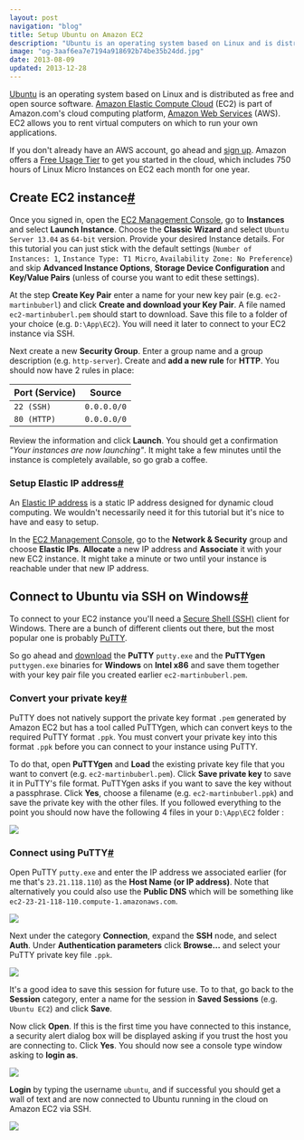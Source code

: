 ```yaml
---
layout: post
navigation: "blog"
title: Setup Ubuntu on Amazon EC2
description: "Ubuntu is an operating system based on Linux and is distributed as free and open source software. Amazon Elastic Compute Cloud (EC2) is part of Amazon.com's cloud computing platform, Amazon Web Services (AWS)."
image: "og-3aaf6ea7e7194a918692b74be35b24dd.jpg"
date: 2013-08-09
updated: 2013-12-28
---
```


<a target="_blank" href="http://www.ubuntu.com/">Ubuntu</a> is an operating system based on Linux and is distributed as free and open source software. <a target="_blank" href="http://aws.amazon.com/ec2/">Amazon Elastic Compute Cloud</a> (EC2) is part of Amazon.com's cloud computing platform, <a target="_blank" href="http://aws.amazon.com/">Amazon Web Services</a> (AWS). EC2 allows you to rent virtual computers on which to run your own applications.

If you don't already have an AWS account, go ahead and <a target="_blank" href="https://portal.aws.amazon.com/gp/aws/developer/registration/index.html">sign up</a>. Amazon offers a <a target="_blank" href="http://aws.amazon.com/free/">Free Usage Tier</a> to get you started in the cloud, which includes 750 hours of Linux Micro Instances on EC2 each month for one year.

<h2 id="create-ec2-instance" class="has-permalink">Create EC2 instance<a class="permalink" title="Permalink" href="#create-ec2-instance">#</a></h2>

Once you signed in, open the <a target="_blank" href="https://console.aws.amazon.com/ec2">EC2 Management Console</a>, go to **Instances** and select **Launch Instance**. Choose the **Classic Wizard** and select `Ubuntu Server 13.04` as `64-bit` version. Provide your desired Instance details. For this tutorial you can just stick with the default settings (`Number of Instances: 1`, `Instance Type: T1 Micro`, `Availability Zone: No Preference`) and skip **Advanced Instance Options**, **Storage Device Configuration** and **Key/Value Pairs** (unless of course you want to edit these settings).

At the step **Create Key Pair** enter a name for your new key pair (e.g. `ec2-martinbuberl`) and click **Create and download your Key Pair**. A file named `ec2-martinbuberl.pem` should start to download. Save this file to a folder of your choice (e.g. `D:\App\EC2`). You will need it later to connect to your EC2 instance via SSH.

Next create a new **Security Group**. Enter a group name and a group description (e.g. `http-server`). Create and **add a new rule** for **HTTP**. You should now have 2 rules in place:

| Port (Service) | Source      |
| -------------- | ----------- |
| `22 (SSH)`     | `0.0.0.0/0` |
| `80 (HTTP)`    | `0.0.0.0/0` |

Review the information and click **Launch**. You should get a confirmation *"Your instances are now launching"*. It might take a few minutes until the instance is completely available, so go grab a coffee.

<h3 id="setup-elastic-ip-address" class="has-permalink">Setup Elastic IP address<a class="permalink" title="Permalink" href="#setup-elastic-ip-address">#</a></h3>

An <a target="_blank" href="http://aws.amazon.com/articles/1346">Elastic IP address</a> is a static IP address designed for dynamic cloud computing. We wouldn't necessarily need it for this tutorial but it's nice to have and easy to setup.

In the <a target="_blank" href="https://console.aws.amazon.com/ec2">EC2 Management Console</a>, go to the **Network & Security** group and choose **Elastic IPs**. **Allocate** a new IP address and **Associate** it with your new EC2 instance. It might take a minute or two until your instance is reachable under that new IP address.

<h2 id="connect-to-ubuntu-via-ssh-on-windows" class="has-permalink">Connect to Ubuntu via SSH on Windows<a class="permalink" title="Permalink" href="#connect-to-ubuntu-via-ssh-on-windows">#</a></h2>

To connect to your EC2 instance you'll need a <a target="_blank" href="http://en.wikipedia.org/wiki/Secure_Shell">Secure Shell (SSH)</a> client for Windows. There are a bunch of different clients out there, but the most popular one is probably <a target="_blank" href="http://www.chiark.greenend.org.uk/~sgtatham/putty/">PuTTY</a>.

So go ahead and <a target="_blank" href="http://www.chiark.greenend.org.uk/~sgtatham/putty/download.html">download</a> the **PuTTY** `putty.exe` and the **PuTTYgen** `puttygen.exe` binaries for **Windows** on **Intel x86** and save them together with your key pair file you created earlier `ec2-martinbuberl.pem`.

<h3 id="convert-your-private-key" class="has-permalink">Convert your private key<a class="permalink" title="Permalink" href="#convert-your-private-key">#</a></h3>

PuTTY does not natively support the private key format `.pem` generated by Amazon EC2 but has a tool called PuTTYgen, which can convert keys to the required PuTTY format `.ppk`. You must convert your private key into this format `.ppk` before you can connect to your instance using PuTTY.

To do that, open **PuTTYgen** and **Load** the existing private key file that you want to convert (e.g. `ec2-martinbuberl.pem`). Click **Save private key** to save it in PuTTY's file format. PuTTYgen asks if you want to save the key without a passphrase. Click **Yes**, choose a filename (e.g. `ec2-martinbuberl.ppk`) and save the private key with the other files. If you followed everything to the point you should now have the following 4 files in your `D:\App\EC2` folder :

<img src="{{ site.url }}/content/img/setup-ubuntu-on-amazon-ec2-01.png" />

<h3 id="connect-using-putty" class="has-permalink">Connect using PuTTY<a class="permalink" title="Permalink" href="#connect-using-putty">#</a></h3>

Open PuTTY `putty.exe` and enter the IP address we associated earlier (for me that's `23.21.118.110`) as the **Host Name (or IP address)**. Note that alternatively you could also use the **Public DNS** which will be something like `ec2-23-21-118-110.compute-1.amazonaws.com`.

<img src="{{ site.url }}/content/img/setup-ubuntu-on-amazon-ec2-02.png" />

Next under the category **Connection**, expand the **SSH** node, and select **Auth**. Under **Authentication parameters** click **Browse...** and select your PuTTY private key file `.ppk`.

<img src="{{ site.url }}/content/img/setup-ubuntu-on-amazon-ec2-03.png" />

It's a good idea to save this session for future use. To to that, go back to the **Session** category, enter a name for the session in **Saved Sessions** (e.g. `Ubuntu EC2`) and click **Save**.

Now click **Open**. If this is the first time you have connected to this instance, a security alert dialog box will be displayed asking if you trust the host you are connecting to. Click **Yes**. You should now see a console type window asking to **login as**.

<img src="{{ site.url }}/content/img/setup-ubuntu-on-amazon-ec2-04.png" />

**Login** by typing the username `ubuntu`, and if successful you should get a wall of text and are now connected to Ubuntu running in the cloud on Amazon EC2 via SSH.

<img src="{{ site.url }}/content/img/setup-ubuntu-on-amazon-ec2-05.png" />